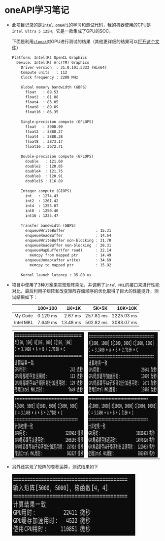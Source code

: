 # oneAPI学习笔记
- 此项目记录的是[`Intel oneAPI`](https://www.intel.com/content/www/us/en/developer/tools/oneapi/overview.html)的学习和测试代码，我的机器使用的CPU是`Intel Ultra 5 125H`，它是一款集成了GPU的SOC。

  下面是利用[`clpeak`](https://github.com/krrishnarraj/clpeak)对GPU进行测试的结果（其他更详细的结果可以[打开这个文件](.\DeviceBenchmarkResult.txt)）

  ```
  Platform: Intel(R) OpenCL Graphics
    Device: Intel(R) Arc(TM) Graphics
      Driver version  : 31.0.101.5333 (Win64)
      Compute units   : 112
      Clock frequency : 2200 MHz
  
      Global memory bandwidth (GBPS)
        float   : 89.53
        float2  : 81.88
        float4  : 83.05
        float8  : 89.89
        float16 : 86.35
  
      Single-precision compute (GFLOPS)
        float   : 3908.99
        float2  : 3880.27
        float4  : 3888.38
        float8  : 3873.17
        float16 : 3672.71
  
      Double-precision compute (GFLOPS)
        double   : 121.60
        double2  : 120.05
        double4  : 121.75
        double8  : 120.91
        double16 : 116.89
  
      Integer compute (GIOPS)
        int   : 1274.43
        int2  : 1261.42
        int4  : 1255.07
        int8  : 1250.40
        int16 : 1225.47
  
      Transfer bandwidth (GBPS)
        enqueueWriteBuffer              : 15.31
        enqueueReadBuffer               : 14.64
        enqueueWriteBuffer non-blocking : 31.70
        enqueueReadBuffer non-blocking  : 28.31
        enqueueMapBuffer(for read)      : 22.14
          memcpy from mapped ptr        : 14.49
        enqueueUnmap(after write)       : 34.69
          memcpy to mapped ptr          : 15.92
  
      Kernel launch latency : 35.80 us
  ```

- 项目中使用了3种方案来实现矩阵乘法，并调用了`Intel MKL`的接口来进行性能对比，最后利用子矩阵和改变矩阵存储顺序的优化取得了巨大的性能提升，测试结果如下：

  |           | 100*100 |    1K*1K |    5K*5K |   10K*10K |
  | :--------: | ------: | -------: | -------: | --------: |
  |   My Code | 0.129 ms |  2.67 ms | 257.81 ms | 2225.03 ms |
  | Intel MKL | 7.649 ms | 13.48 ms | 502.82 ms | 3083.07 ms |

  | <img src=".\img\100MatrixMulti.png" alt="100MatrixMulti" width=400 height=200 align=center /> | <img src=".\img\1KMatrixMulti.png" alt="1KMatrixMulti" width=400 height=200 align=center /> |
  |------------|------------|
  | <img src=".\img\5KMatrixMulti.png" alt="5KMatrixMulti" width=400 height=200 align=center /> | <img src=".\img\10KMatrixMulti.png" alt="10KMatrixMulti" width=400 height=200 align=center /> |


- 另外还实现了矩阵的卷积运算，测试结果如下

  <img src=".\img\matrixconv.png" alt="matrixconv" width=400 height=200 />
